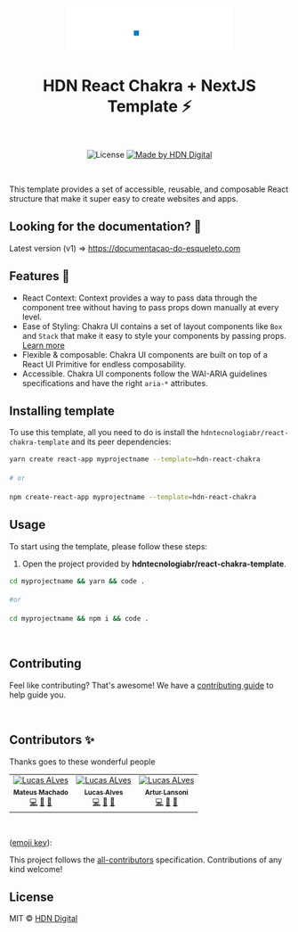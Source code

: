 <p align="center">
  <a href="https://github.com/hdntecnologiabr/react-chakra-template">
    <img src=".github/hdn-logo.png" alt="HDN Digital logo" width="300" />
  </a>
</p>

<h1 align="center">HDN React Chakra + NextJS Template ⚡️</h1>

<br>

<p align="center">
  <img alt="License" src="https://img.shields.io/badge/license-MIT-%2304D361">

  <a href="https://github.com/hdntecnologiabr">
    <img alt="Made by HDN Digital" src="https://img.shields.io/badge/made%20by-HDN%20Digital-%2304D361">
  </a>
</p>

<br>

<!-- <p align="center">
  <kbd>
    <img width="250" style="border-radius: 5px" height="450" src="https://i.imgur.com/7CJSiNA.gif" alt="Intro">
  </kbd>
</p> -->

This template provides a set of accessible, reusable, and composable React
structure that make it super easy to create websites and apps.

## Looking for the documentation? 📝

Latest version (v1) => https://documentacao-do-esqueleto.com

## Features 🚀

- React Context: Context provides a way to pass data through the component tree without
  having to pass props down manually at every level.
- Ease of Styling: Chakra UI contains a set of layout components like `Box` and
  `Stack` that make it easy to style your components by passing props.
  [Learn more](https://chakra-ui.com/style-props)
- Flexible & composable: Chakra UI components are built on top of a React UI
  Primitive for endless composability.
- Accessible. Chakra UI components follow the WAI-ARIA guidelines specifications
  and have the right `aria-*` attributes.

## Installing template

To use this template, all you need to do is install the
`hdntecnologiabr/react-chakra-template` and its peer dependencies:

```sh
yarn create react-app myprojectname --template=hdn-react-chakra

# or

npm create-react-app myprojectname --template=hdn-react-chakra
```

## Usage

To start using the template, please follow these steps:

1. Open the project provided by
   **hdntecnologiabr/react-chakra-template**.

```sh
cd myprojectname && yarn && code .

#or

cd myprojectname && npm i && code .
```

<br>

## Contributing

Feel like contributing? That's awesome! We have a
[contributing guide](./CONTRIBUTING.md) to help guide you.

<br>

## Contributors ✨

Thanks goes to these wonderful people

<!-- ALL-CONTRIBUTORS-LIST:START - Do not remove or modify this section -->
<!-- prettier-ignore-start -->
<!-- markdownlint-disable -->
<table>
  <tr>
    <td align="center"><a href="https://github.com/mtsmachado8"><img src="https://avatars.githubusercontent.com/u/11022437?v=4" width="64px;" alt="Lucas ALves"/><br /><sub><b>Mateus Machado</b></sub></a><br /><a href="https://github.com/hdntecnologiabr/react-chakra-template/commits?author=segunadebayo" title="Code">💻</a> <a href="#maintenance-segunadebayo" title="Maintenance">🚧</a> <a href="https://github.com/hdntecnologiabr/react-chakra-template/commits?author=segunadebayo" title="Documentation">📖</a></td>
    <td align="center"><a href="https://github.com/lcoalves"><img src="https://avatars.githubusercontent.com/u/46606051?s=400&u=3948d2c4d9e07161308481519b64875de824090d&v=4" width="64px;" alt="Lucas ALves"/><br /><sub><b>Lucas Alves</b></sub></a><br /><a href="https://github.com/hdntecnologiabr/react-chakra-template/commits?author=segunadebayo" title="Code">💻</a> <a href="#maintenance-segunadebayo" title="Maintenance">🚧</a> <a href="https://github.com/hdntecnologiabr/react-chakra-template/commits?author=segunadebayo" title="Documentation">📖</a></td>
    <td align="center"><a href="https://github.com/arturlansoni"><img src="https://avatars.githubusercontent.com/u/47609390?v=4" width="64px;" alt="Lucas ALves"/><br /><sub><b>Artur Lansoni</b></sub></a><br /><a href="https://github.com/hdntecnologiabr/react-chakra-template/commits?author=segunadebayo" title="Code">💻</a> <a href="#maintenance-segunadebayo" title="Maintenance">🚧</a> <a href="https://github.com/hdntecnologiabr/react-chakra-template/commits?author=segunadebayo" title="Documentation">📖</a></td>
  </tr>

</table>

<!-- markdownlint-restore -->
<!-- prettier-ignore-end -->

<!-- ALL-CONTRIBUTORS-LIST:END -->

<br>

([emoji key](https://allcontributors.org/docs/en/emoji-key)):

This project follows the
[all-contributors](https://github.com/all-contributors/all-contributors)
specification. Contributions of any kind welcome!

## License

MIT © [HDN Digital](https://github.com/hdntecnologiabr)
